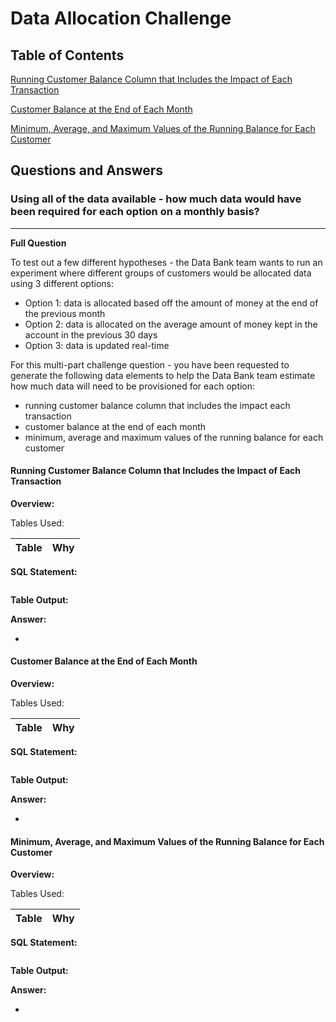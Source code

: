# Data Allocation Challenge
## Table of Contents

[Running Customer Balance Column that Includes the Impact of Each Transaction](#Running-Customer-Balance-Column-that-Includes-the-Impact-of-Each-Transaction)

[Customer Balance at the End of Each Month](#Customer-Balance-at-the-End-of-Each-Month)

[Minimum, Average, and Maximum Values of the Running Balance for Each Customer](#Minimum-Average-and-Maximum-Values-of-the-Running-Balance-for-Each-Customer)

## Questions and Answers
### Using all of the data available - how much data would have been required for each option on a monthly basis?
___________________________________________________________________________________________________________________________

**Full Question**

To test out a few different hypotheses - the Data Bank team wants to run an experiment where different groups of customers would be allocated data using 3 different options:

- Option 1: data is allocated based off the amount of money at the end of the previous month
- Option 2: data is allocated on the average amount of money kept in the account in the previous 30 days
- Option 3: data is updated real-time

For this multi-part challenge question - you have been requested to generate the following data elements to help the Data Bank team estimate how much data will need to be provisioned for each option:

- running customer balance column that includes the impact each transaction
- customer balance at the end of each month
- minimum, average and maximum values of the running balance for each customer

#### Running Customer Balance Column that Includes the Impact of Each Transaction

**Overview:**

Tables Used:

| Table | Why |
| ----- | --- |

**SQL Statement:**
	
```sql	

```

**Table Output:**

**Answer:**

-

#### Customer Balance at the End of Each Month

**Overview:**

Tables Used:

| Table | Why |
| ----- | --- |

**SQL Statement:**
	
```sql	

```

**Table Output:**

**Answer:**

-

#### Minimum, Average, and Maximum Values of the Running Balance for Each Customer

**Overview:**

Tables Used:

| Table | Why |
| ----- | --- |

**SQL Statement:**
	
```sql	

```

**Table Output:**

**Answer:**

-